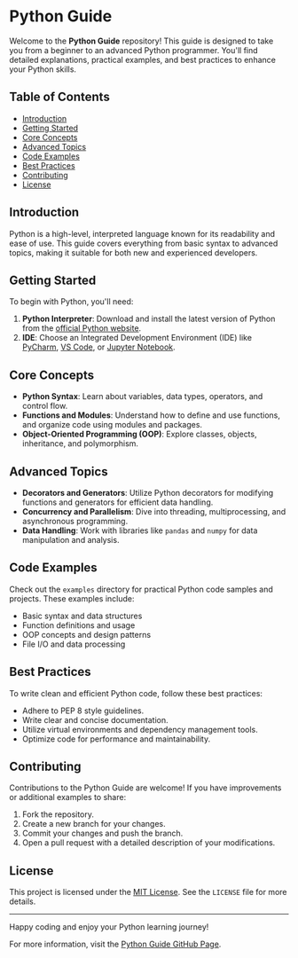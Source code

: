 # Python Guide

Welcome to the **Python Guide** repository! This guide is designed to take you from a beginner to an advanced Python programmer. You'll find detailed explanations, practical examples, and best practices to enhance your Python skills.

## Table of Contents

- [Introduction](#introduction)
- [Getting Started](#getting-started)
- [Core Concepts](#core-concepts)
- [Advanced Topics](#advanced-topics)
- [Code Examples](#code-examples)
- [Best Practices](#best-practices)
- [Contributing](#contributing)
- [License](#license)

## Introduction

Python is a high-level, interpreted language known for its readability and ease of use. This guide covers everything from basic syntax to advanced topics, making it suitable for both new and experienced developers.

## Getting Started

To begin with Python, you'll need:

1. **Python Interpreter**: Download and install the latest version of Python from the [official Python website](https://www.python.org/downloads/).
2. **IDE**: Choose an Integrated Development Environment (IDE) like [PyCharm](https://www.jetbrains.com/pycharm/), [VS Code](https://code.visualstudio.com/), or [Jupyter Notebook](https://jupyter.org/).

## Core Concepts

- **Python Syntax**: Learn about variables, data types, operators, and control flow.
- **Functions and Modules**: Understand how to define and use functions, and organize code using modules and packages.
- **Object-Oriented Programming (OOP)**: Explore classes, objects, inheritance, and polymorphism.

## Advanced Topics

- **Decorators and Generators**: Utilize Python decorators for modifying functions and generators for efficient data handling.
- **Concurrency and Parallelism**: Dive into threading, multiprocessing, and asynchronous programming.
- **Data Handling**: Work with libraries like `pandas` and `numpy` for data manipulation and analysis.

## Code Examples

Check out the `examples` directory for practical Python code samples and projects. These examples include:

- Basic syntax and data structures
- Function definitions and usage
- OOP concepts and design patterns
- File I/O and data processing

## Best Practices

To write clean and efficient Python code, follow these best practices:

- Adhere to PEP 8 style guidelines.
- Write clear and concise documentation.
- Utilize virtual environments and dependency management tools.
- Optimize code for performance and maintainability.

## Contributing

Contributions to the Python Guide are welcome! If you have improvements or additional examples to share:

1. Fork the repository.
2. Create a new branch for your changes.
3. Commit your changes and push the branch.
4. Open a pull request with a detailed description of your modifications.

## License

This project is licensed under the [MIT License](LICENSE). See the `LICENSE` file for more details.

---

Happy coding and enjoy your Python learning journey!

For more information, visit the [Python Guide GitHub Page](https://ProgrammerKR.github.ii/python_guide.pro).
